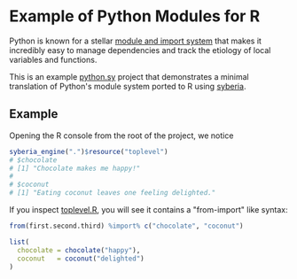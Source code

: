 # Example of Python Modules for R

Python is known for a stellar [module and import system](https://docs.python.org/2/tutorial/modules.html)
that makes it incredibly easy to manage dependencies and track the
etiology of local variables and functions.

This is an example [python.sy](https://github.com/syberia/python.sy) project
that demonstrates a minimal translation of Python's module system ported to R using
[syberia](https://github.com/robertzk/syberia).

Example
-------
Opening the R console from the root of the project, we notice

```r
syberia_engine(".")$resource("toplevel")
# $chocolate
# [1] "Chocolate makes me happy!"
# 
# $coconut
# [1] "Eating coconut leaves one feeling delighted."
```

If you inspect [toplevel.R](toplevel.R), you will see it contains a "from-import" like
syntax:

```r
from(first.second.third) %import% c("chocolate", "coconut")

list(
  chocolate = chocolate("happy"),
  coconut   = coconut("delighted")
)
```

